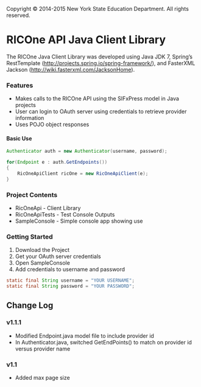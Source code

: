 
Copyright © 2014-2015 New York State Education Department. All rights reserved.

# RICOne API Java Client Library
The RICOne Java Client Library was developed using Java JDK 7, Spring’s RestTemplate
(http://projects.spring.io/spring-framework/), and FasterXML Jackson (http://wiki.fasterxml.com/JacksonHome).

### Features
* Makes calls to the RICOne API using the SIFxPress model in Java projects
* User can login to OAuth server using credentials to retrieve provider information
* Uses POJO object responses

#### Basic Use
```java
Authenticator auth = new Authenticator(username, password);

for(Endpoint e : auth.GetEndpoints())
{
	RicOneApiClient ricOne = new RicOneApiClient(e);
}
```

### Project Contents
* RicOneApi - Client Library
* RicOneApiTests - Test Console Outputs
* SampleConsole - Simple console app showing use

### Getting Started
1. Download the Project
2. Get your OAuth server credentials
3. Open SampleConsole
4. Add credentials to username and password
```java
static final String username = "YOUR USERNAME";
static final String password = "YOUR PASSWORD";
```
## Change Log
### v1.1.1
* Modified Endpoint.java model file to include provider id
* In Authenticator.java, switched GetEndPoints() to match on provider id versus provider name

### v1.1
* Added max page size
